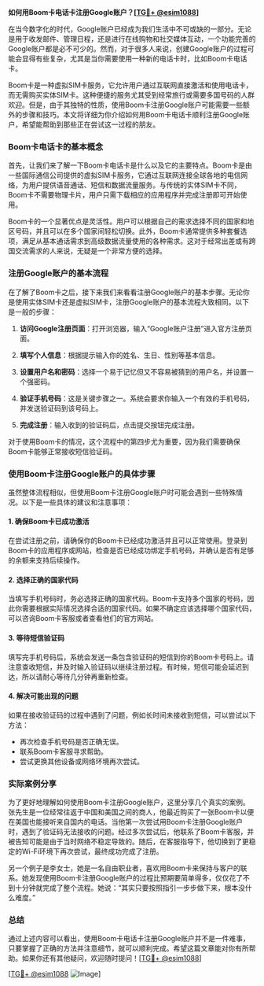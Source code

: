 **如何用Boom卡电话卡注册Google账户？[[TG💪+ @esim1088](https://t.me/s/esim1088)]**

在当今数字化的时代，Google账户已经成为我们生活中不可或缺的一部分。无论是用于收发邮件、管理日程，还是进行在线购物和社交媒体互动，一个功能完善的Google账户都是必不可少的。然而，对于很多人来说，创建Google账户的过程可能会显得有些复杂，尤其是当你需要使用一种新的电话卡时，比如Boom卡电话卡。

Boom卡是一种虚拟SIM卡服务，它允许用户通过互联网直接激活和使用电话卡，而无需购买实体SIM卡。这种便捷的服务尤其受到经常旅行或需要多国号码的人群欢迎。但是，由于其独特的性质，使用Boom卡注册Google账户可能需要一些额外的步骤和技巧。本文将详细为你介绍如何用Boom卡电话卡顺利注册Google账户，希望能帮助到那些正在尝试这一过程的朋友。

### Boom卡电话卡的基本概念

首先，让我们来了解一下Boom卡电话卡是什么以及它的主要特点。Boom卡是由一些国际通信公司提供的虚拟SIM卡服务，它通过互联网连接全球各地的电信网络，为用户提供语音通话、短信和数据流量服务。与传统的实体SIM卡不同，Boom卡不需要物理卡片，用户只需下载相应的应用程序并完成注册即可开始使用。

Boom卡的一个显著优点是灵活性。用户可以根据自己的需求选择不同的国家和地区号码，并且可以在多个国家间轻松切换。此外，Boom卡通常提供多种套餐选项，满足从基本通话需求到高级数据流量使用的各种需求。这对于经常出差或有跨国交流需求的人来说，无疑是一个非常方便的选择。

### 注册Google账户的基本流程

在了解了Boom卡之后，接下来我们来看看注册Google账户的基本步骤。无论你是使用实体SIM卡还是虚拟SIM卡，注册Google账户的基本流程大致相同。以下是一般的步骤：

1. **访问Google注册页面**：打开浏览器，输入“Google账户注册”进入官方注册页面。
   
2. **填写个人信息**：根据提示输入你的姓名、生日、性别等基本信息。

3. **设置用户名和密码**：选择一个易于记忆但又不容易被猜到的用户名，并设置一个强密码。

4. **验证手机号码**：这是关键步骤之一。系统会要求你输入一个有效的手机号码，并发送验证码到该号码上。

5. **完成注册**：输入收到的验证码后，点击提交按钮完成注册。

对于使用Boom卡的情况，这个流程中的第四步尤为重要，因为我们需要确保Boom卡能够正常接收短信验证码。

### 使用Boom卡注册Google账户的具体步骤

虽然整体流程相似，但使用Boom卡注册Google账户时可能会遇到一些特殊情况。以下是一些具体的建议和注意事项：

#### 1. 确保Boom卡已成功激活

在尝试注册之前，请确保你的Boom卡已经成功激活并且可以正常使用。登录到Boom卡的应用程序或网站，检查是否已经成功绑定手机号码，并确认是否有足够的余额来支持后续操作。

#### 2. 选择正确的国家代码

当填写手机号码时，务必选择正确的国家代码。Boom卡支持多个国家的号码，因此你需要根据实际情况选择合适的国家代码。如果不确定应该选择哪个国家代码，可以咨询Boom卡客服或者查看他们的官方网站。

#### 3. 等待短信验证码

填写完手机号码后，系统会发送一条包含验证码的短信到你的Boom卡号码上。请注意查收短信，并及时输入验证码以继续注册过程。有时候，短信可能会延迟到达，所以请耐心等待几分钟再重新检查。

#### 4. 解决可能出现的问题

如果在接收验证码的过程中遇到了问题，例如长时间未接收到短信，可以尝试以下方法：
   - 再次检查手机号码是否正确无误。
   - 联系Boom卡客服寻求帮助。
   - 尝试更换其他设备或网络环境再次尝试。

### 实际案例分享

为了更好地理解如何使用Boom卡注册Google账户，这里分享几个真实的案例。张先生是一位经常往返于中国和美国之间的商人，他最近购买了一张Boom卡以便在美国也能接听来自国内的电话。当他第一次尝试用Boom卡注册Google账户时，遇到了验证码无法接收的问题。经过多次尝试后，他联系了Boom卡客服，并被告知可能是由于当时网络不稳定导致的。随后，在客服指导下，他切换到了更稳定的Wi-Fi环境下再次尝试，最终成功完成了注册。

另一个例子是李女士，她是一名自由职业者，喜欢用Boom卡来保持与客户的联系。她发现使用Boom卡注册Google账户的过程比预期要简单得多，仅仅花了不到十分钟就完成了整个流程。她说：“其实只要按照指引一步步做下来，根本没什么难度。”

### 总结

通过上述内容可以看出，使用Boom卡电话卡注册Google账户并不是一件难事，只要掌握了正确的方法并注意细节，就可以顺利完成。希望这篇文章能对你有所帮助。如果你还有其他疑问，欢迎随时提问！[[TG💪+ @esim1088](https://t.me/s/esim1088)]

[[TG💪+ @esim1088](https://t.me/s/esim1088) ![Image](https://i.postimg.cc/4NQfJmqS/Snipaste-2025-05-13-00-14-12.png)]